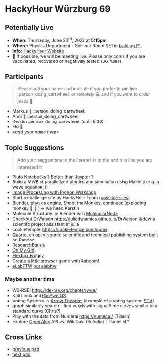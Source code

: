 # HackyHour Würzburg 69

## Potentially Live
 - **When:** Thurseday, June 23<sup>rd</sup>, 2022 at **5:15pm**
  - **Where:** Physics Department - Seminar Room SE1 in [building P1](https://wueaddress.uni-wuerzburg.de/search/map/3612).
 - **Info:** [HackyHour Website](http://hackyhour.github.io/Wuerzburg/)
 - :vertical_traffic_light:  If possible, we will be meeting live. Please only come if you are vaccinated, recovered or negatively tested (3G rules).

## Participants
> Please add your name and indicate if you prefer to join live :person_doing_cartwheel: or remotely :computer: and if you want to order pizza :pizza: 
 - Markus :pizza: :person_doing_cartwheel:
 - Andi :pizza: :person_doing_cartwheel:
 - Kerstin :person_doing_cartwheel: (until 6.30)
 - Flo :pizza:
 - *»add your name here«*
 
## Topic Suggestions
> Add your suggestions to the list and :+1: to the end of a line you are interested in
  
 - [Pluto Notebooks](https://github.com/fonsp/Pluto.jl) ? Better than Juypter ?
 - Build a MWE of parallelized plotting and simulation using Makie.jl (e.g. a wave equation ;))  
 - [Image Processing with Python Workshop](https://swcarpentry-wuerzburg.github.io/2022-09-19-wuerzburg/)
 - Start a challenge site as HackyHour Team ([possible sites](http://www.wechall.net/active_sites))
 - Blender, physics engine, [Shoot the Monkey](https://www.youtube.com/watch?v=0jGZnMf3rPo), continued (exploding monkey :hear_no_evil: :exploding_head: ) &rarr; we need Kerstin
 - Molecule Structures in Blender with [MolecularNode](https://github.com/BradyAJohnston/MolecularNodes)
 - Checkout DrWatson https://juliadynamics.github.io/DrWatson.jl/dev/ a scientifc project assistant in julia
 - cookietemple: https://cookietemple.com/index
 - [Quarto](https://quarto.org/), an open-source scientific and technical publishing system built on Pandoc
 - [ResearchEquals](https://www.researchequals.com/)
 - [Oh My Git!](https://ohmygit.org/)
 - [Flexbox Froggy](https://flexboxfroggy.com)
 - Create a little browser game with [Kaboom!](https://kaboomjs.com/)
 - [eLabFTW](https://www.elabftw.net/) [our elabftw](https://elabftw.ctqmat.de/)

### Maybe another time
 - Wü-RSE! https://de-rse.org/chapter/wue/
 - Kali Linux and [RasPwn OS](http://raspwn.org/)
 - Voting Systems → [Arrow Theorem](https://en.wikipedia.org/wiki/Arrow%27s_impossibility_theorem) (example of a voting system: [STV](https://en.wikipedia.org/wiki/Counting_single_transferable_votes#Meek))
 - graph similarity search - find voxels with signal/time curves similar to a standard curve (Chris?)
 - Play with the data from Numerai https://numer.ai/ (Tilman)
 - Explore [Open Alex](https://docs.openalex.org/) API vs. WikiData (Scholia) - Daniel M.?

## Cross Links
 - [previous pad](https://hackyhour.github.io/Wuerzburg/pad_archive/HackyHour_Wuerzburg_68)
 - [next pad](https://hackyhour.github.io/Wuerzburg/pad_archive/HackyHour_Wuerzburg_70)
